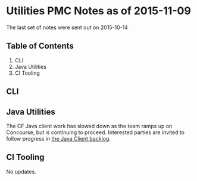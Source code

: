 # Utilities PMC Notes as of 2015-11-09

The last set of notes were sent out on 2015-10-14

## Table of Contents

1. CLI
2. Java Utilities
3. CI Tooling


## CLI



## Java Utilities

The CF Java client work has slowed down as the team ramps up on Concourse, but is continuing to proceed. Interested parties are invited to follow progress in [the Java Client backlog][jcbacklog].

  [jcbacklog]: https://www.pivotaltracker.com/n/projects/816799


## CI Tooling

No updates.